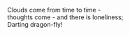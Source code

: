 Clouds come from time to time -    
thoughts come - and there is loneliness;    
Darting dragon-fly!    

